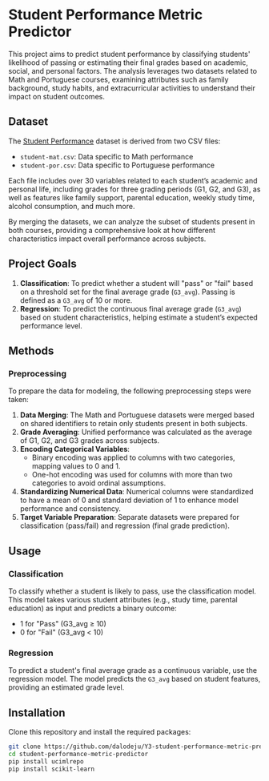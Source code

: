 # Student Performance Metric Predictor

This project aims to predict student performance by classifying students' likelihood of passing or estimating their final grades based on academic, social, and personal factors. The analysis leverages two datasets related to Math and Portuguese courses, examining attributes such as family background, study habits, and extracurricular activities to understand their impact on student outcomes.

## Dataset

The [Student Performance](https://archive.ics.uci.edu/dataset/320/student+performance) dataset is derived from two CSV files:
- `student-mat.csv`: Data specific to Math performance
- `student-por.csv`: Data specific to Portuguese performance

Each file includes over 30 variables related to each student’s academic and personal life, including grades for three grading periods (G1, G2, and G3), as well as features like family support, parental education, weekly study time, alcohol consumption, and much more. 

By merging the datasets, we can analyze the subset of students present in both courses, providing a comprehensive look at how different characteristics impact overall performance across subjects.

## Project Goals

1. **Classification**: To predict whether a student will "pass" or "fail" based on a threshold set for the final average grade (`G3_avg`). Passing is defined as a `G3_avg` of 10 or more.
2. **Regression**: To predict the continuous final average grade (`G3_avg`) based on student characteristics, helping estimate a student’s expected performance level.

## Methods

### Preprocessing

To prepare the data for modeling, the following preprocessing steps were taken:

1. **Data Merging**: The Math and Portuguese datasets were merged based on shared identifiers to retain only students present in both subjects.
2. **Grade Averaging**: Unified performance was calculated as the average of G1, G2, and G3 grades across subjects.
3. **Encoding Categorical Variables**:
   - Binary encoding was applied to columns with two categories, mapping values to 0 and 1.
   - One-hot encoding was used for columns with more than two categories to avoid ordinal assumptions.
4. **Standardizing Numerical Data**: Numerical columns were standardized to have a mean of 0 and standard deviation of 1 to enhance model performance and consistency.
5. **Target Variable Preparation**: Separate datasets were prepared for classification (pass/fail) and regression (final grade prediction).

## Usage

### Classification

To classify whether a student is likely to pass, use the classification model. This model takes various student attributes (e.g., study time, parental education) as input and predicts a binary outcome:
- 1 for "Pass" (G3_avg ≥ 10)
- 0 for "Fail" (G3_avg < 10)

### Regression

To predict a student's final average grade as a continuous variable, use the regression model. The model predicts the `G3_avg` based on student features, providing an estimated grade level.

## Installation

Clone this repository and install the required packages:

```bash
git clone https://github.com/dalodeju/Y3-student-performance-metric-predictor.git
cd student-performance-metric-predictor
pip install ucimlrepo
pip install scikit-learn
